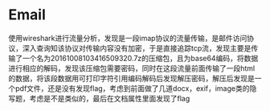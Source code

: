 # Email

使用wireshark进行流量分析，发现是一段imap协议的流量传输，是邮件访问协议，深入查询知该协议对传输内容没有加密，于是直接追踪tcp流，发现主要是传输了一个名为20161008103416509320.7z的压缩包，且为base64编码，将数据进行相应的解码，发现该压缩包需要密码，同时在这段流量前面传输了一段html的数据，将该段数据用可打印字符引用编码解码后发现解压密码，解压后发现是一个pdf文件，还是没有发现flag，考虑到前面做了几道docx，exif，image类的隐写题，考虑是不是类似的，最后在文档属性里面发现了flag

